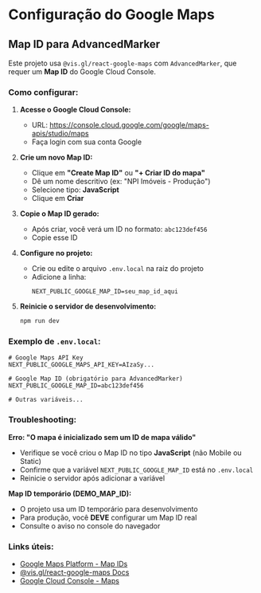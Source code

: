 # Configuração do Google Maps

## Map ID para AdvancedMarker

Este projeto usa `@vis.gl/react-google-maps` com `AdvancedMarker`, que requer um **Map ID** do Google Cloud Console.

### Como configurar:

1. **Acesse o Google Cloud Console:**
   - URL: https://console.cloud.google.com/google/maps-apis/studio/maps
   - Faça login com sua conta Google

2. **Crie um novo Map ID:**
   - Clique em **"Create Map ID"** ou **"+ Criar ID do mapa"**
   - Dê um nome descritivo (ex: "NPI Imóveis - Produção")
   - Selecione tipo: **JavaScript**
   - Clique em **Criar**

3. **Copie o Map ID gerado:**
   - Após criar, você verá um ID no formato: `abc123def456`
   - Copie esse ID

4. **Configure no projeto:**
   - Crie ou edite o arquivo `.env.local` na raiz do projeto
   - Adicione a linha:
     ```
     NEXT_PUBLIC_GOOGLE_MAP_ID=seu_map_id_aqui
     ```

5. **Reinicie o servidor de desenvolvimento:**
   ```bash
   npm run dev
   ```

### Exemplo de `.env.local`:

```env
# Google Maps API Key
NEXT_PUBLIC_GOOGLE_MAPS_API_KEY=AIzaSy...

# Google Map ID (obrigatório para AdvancedMarker)
NEXT_PUBLIC_GOOGLE_MAP_ID=abc123def456

# Outras variáveis...
```

### Troubleshooting:

**Erro: "O mapa é inicializado sem um ID de mapa válido"**
- Verifique se você criou o Map ID no tipo **JavaScript** (não Mobile ou Static)
- Confirme que a variável `NEXT_PUBLIC_GOOGLE_MAP_ID` está no `.env.local`
- Reinicie o servidor após adicionar a variável

**Map ID temporário (DEMO_MAP_ID):**
- O projeto usa um ID temporário para desenvolvimento
- Para produção, você **DEVE** configurar um Map ID real
- Consulte o aviso no console do navegador

### Links úteis:

- [Google Maps Platform - Map IDs](https://developers.google.com/maps/documentation/javascript/get-api-key#map-ids)
- [@vis.gl/react-google-maps Docs](https://visgl.github.io/react-google-maps/)
- [Google Cloud Console - Maps](https://console.cloud.google.com/google/maps-apis/studio/maps)
